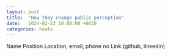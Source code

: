 ```yaml
---
layout: post
title:  "How they change public perception"
date:   2024-02-23 10:00:00 +0630
categories: howto
---
```


Name
Position
Location, email, phone no
Link (github, linkedin)